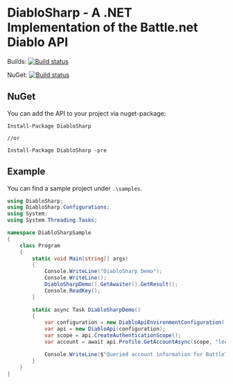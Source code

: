 # DiabloSharp - A .NET Implementation of the Battle.net Diablo API

Builds: [![Build status](https://ci.appveyor.com/api/projects/status/0m4s09bni1u30vt3/branch/master?svg=true)](https://ci.appveyor.com/project/leehmanQQ/diablosharp/branch/master)

NuGet: [![Build status](https://img.shields.io/nuget/v/DiabloSharp.svg)](https://www.nuget.org/packages/DiabloSharp/)

## NuGet

You can add the API to your project via nuget-package:

```Shell
Install-Package DiabloSharp

//or

Install-Package DiabloSharp -pre
```

## Example

You can find a sample project under `.\samples`.

```c#
using DiabloSharp;
using DiabloSharp.Configurations;
using System;
using System.Threading.Tasks;

namespace DiabloSharpSample
{
    class Program
    {
        static void Main(string[] args)
        {
            Console.WriteLine("DiabloSharp Demo");
            Console.WriteLine();
            DiabloSharpDemo().GetAwaiter().GetResult();
            Console.ReadKey();
        }

        static async Task DiabloSharpDemo()
        {
            var configuration = new DiabloApiEnvironmentConfiguration();
            var api = new DiabloApi(configuration);
            var scope = api.CreateAuthenticationScope();
            var account = await api.Profile.GetAccountAsync(scope, "leehmanǃ-2543");

            Console.WriteLine($"Queried account information for BattleTag {account.BattleTag}");
        }
    }
}
```

